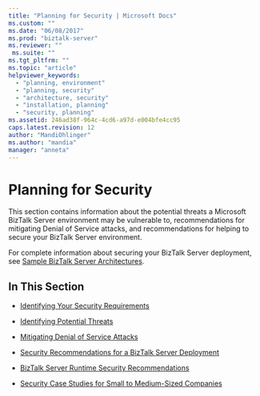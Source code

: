 ```yaml
---
title: "Planning for Security | Microsoft Docs"
ms.custom: ""
ms.date: "06/08/2017"
ms.prod: "biztalk-server"
ms.reviewer: ""
 ms.suite: ""
ms.tgt_pltfrm: ""
ms.topic: "article"
helpviewer_keywords: 
  - "planning, environment"
  - "planning, security"
  - "architecture, security"
  - "installation, planning"
  - "security, planning"
ms.assetid: 246ad38f-964c-4cd6-a97d-e004bfe4cc95
caps.latest.revision: 12
author: "MandiOhlinger"
ms.author: "mandia"
manager: "anneta"
---
```

# Planning for Security
This section contains information about the potential threats a Microsoft BizTalk Server environment may be vulnerable to, recommendations for mitigating Denial of Service attacks, and recommendations for helping to secure your BizTalk Server environment.  
  
 For complete information about securing your BizTalk Server deployment, see [Sample BizTalk Server Architectures](../core/sample-biztalk-server-architectures.md).  
  
## In This Section  
  
-   [Identifying Your Security Requirements](../core/identifying-your-security-requirements.md)  
  
-   [Identifying Potential Threats](../core/identifying-potential-threats.md)  
  
-   [Mitigating Denial of Service Attacks](../core/mitigating-denial-of-service-attacks.md)  
  
-   [Security Recommendations for a BizTalk Server Deployment](../core/security-recommendations-for-a-biztalk-server-deployment.md)  
  
-   [BizTalk Server Runtime Security Recommendations](../core/biztalk-server-runtime-security-recommendations.md)  
  
-   [Security Case Studies for Small to Medium-Sized Companies](../core/security-case-studies-for-small-to-medium-sized-companies.md)